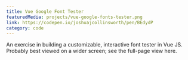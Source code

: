 ```yaml
---
title: Vue Google Font Tester
featuredMedia: projects/vue-google-fonts-tester.png
link: https://codepen.io/joshuajcollinsworth/pen/BEdydP
category: code
---
```


An exercise in building a customizable, interactive font tester in Vue JS. Probably best viewed on a wider screen; see the full-page view here.
